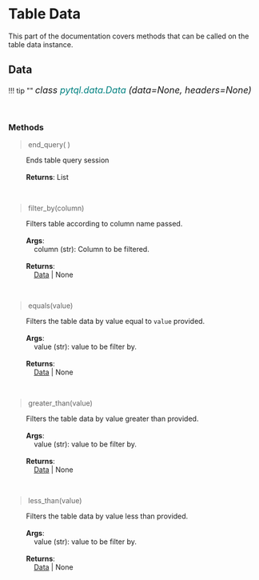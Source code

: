 # Table Data

This part of the documentation covers methods that can be called on the table data instance.

## Data
!!! tip ""
    <i style="font-size:18px;"> <span style="color:blue-grey"> class </span> <span style="color:teal">pytql.data.Data</span>
    <span style="color:blue-grey">(data=None, headers=None)</span>
    </i>

<br>


### Methods
> end_query( )

&nbsp;&nbsp;&nbsp;&nbsp;&nbsp;&nbsp;&nbsp;&nbsp; Ends table query session <br><br>
&nbsp;&nbsp;&nbsp;&nbsp;&nbsp;&nbsp;&nbsp;&nbsp; **Returns**: List

<br>


> filter_by(column)

&nbsp;&nbsp;&nbsp;&nbsp;&nbsp;&nbsp;&nbsp;&nbsp; Filters table according to column name passed. <br><br>
&nbsp;&nbsp;&nbsp;&nbsp;&nbsp;&nbsp;&nbsp;&nbsp; **Args**: <br>
&nbsp;&nbsp;&nbsp;&nbsp;&nbsp;&nbsp;&nbsp;&nbsp;&nbsp;&nbsp;&nbsp;&nbsp; column (str): Column to be filtered. <br><br>
&nbsp;&nbsp;&nbsp;&nbsp;&nbsp;&nbsp;&nbsp;&nbsp; **Returns**: <br>
&nbsp;&nbsp;&nbsp;&nbsp;&nbsp;&nbsp;&nbsp;&nbsp;&nbsp;&nbsp;&nbsp;&nbsp; [Data](#data) | None


<br>



> equals(value)

&nbsp;&nbsp;&nbsp;&nbsp;&nbsp;&nbsp;&nbsp;&nbsp; Filters the table data by value equal to `value` provided. <br><br>
&nbsp;&nbsp;&nbsp;&nbsp;&nbsp;&nbsp;&nbsp;&nbsp; **Args**: <br>
&nbsp;&nbsp;&nbsp;&nbsp;&nbsp;&nbsp;&nbsp;&nbsp;&nbsp;&nbsp;&nbsp;&nbsp; value (str): value to be filter by. <br><br>
&nbsp;&nbsp;&nbsp;&nbsp;&nbsp;&nbsp;&nbsp;&nbsp; **Returns**: <br>
&nbsp;&nbsp;&nbsp;&nbsp;&nbsp;&nbsp;&nbsp;&nbsp;&nbsp;&nbsp;&nbsp;&nbsp; [Data](#data) | None

<br>


> greater_than(value)

&nbsp;&nbsp;&nbsp;&nbsp;&nbsp;&nbsp;&nbsp;&nbsp; Filters the table data by value greater than provided. <br><br>
&nbsp;&nbsp;&nbsp;&nbsp;&nbsp;&nbsp;&nbsp;&nbsp; **Args**: <br>
&nbsp;&nbsp;&nbsp;&nbsp;&nbsp;&nbsp;&nbsp;&nbsp;&nbsp;&nbsp;&nbsp;&nbsp; value (str): value to be filter by. <br><br>
&nbsp;&nbsp;&nbsp;&nbsp;&nbsp;&nbsp;&nbsp;&nbsp; **Returns**: <br>
&nbsp;&nbsp;&nbsp;&nbsp;&nbsp;&nbsp;&nbsp;&nbsp;&nbsp;&nbsp;&nbsp;&nbsp; [Data](#data) | None

<br>


> less_than(value)

&nbsp;&nbsp;&nbsp;&nbsp;&nbsp;&nbsp;&nbsp;&nbsp; Filters the table data by value less than provided. <br><br>
&nbsp;&nbsp;&nbsp;&nbsp;&nbsp;&nbsp;&nbsp;&nbsp; **Args**: <br>
&nbsp;&nbsp;&nbsp;&nbsp;&nbsp;&nbsp;&nbsp;&nbsp;&nbsp;&nbsp;&nbsp;&nbsp; value (str): value to be filter by. <br><br>
&nbsp;&nbsp;&nbsp;&nbsp;&nbsp;&nbsp;&nbsp;&nbsp; **Returns**: <br>
&nbsp;&nbsp;&nbsp;&nbsp;&nbsp;&nbsp;&nbsp;&nbsp;&nbsp;&nbsp;&nbsp;&nbsp; [Data](#data) | None

<br>